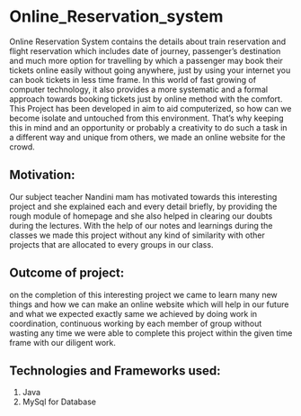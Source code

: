 # Online_Reservation_system
Online Reservation System contains the details about train reservation and flight reservation which includes date of journey, passenger’s destination and much more option for travelling by which a passenger may book their tickets online easily without going anywhere, just by using your internet you can book tickets in less time frame. In this world of fast growing of computer technology, it also provides a more systematic and a formal approach towards booking tickets just by online method with the comfort. This Project has been developed in aim to aid computerized, so how can we become isolate and untouched from this environment. That’s why keeping this in mind and an opportunity or probably a creativity to do such a task in a different way and unique from others, we made an online website for the crowd. 
## Motivation: 
Our subject teacher Nandini mam has motivated towards this interesting project and she explained each and every detail briefly, by providing the rough module of homepage and she also helped in clearing our doubts during the lectures. With the help of our notes and learnings during the classes we made this project without any kind of similarity with other projects that are allocated to every groups in our class. 
## Outcome of project: 
on the completion of this interesting project we came to learn many new things and how we can make an online website which will help in our future and what we expected exactly same we achieved by doing work in coordination, continuous working by each member of group without wasting any time we were able to complete this project within the given time frame with our diligent work.
## Technologies and Frameworks used:
1. Java
2. MySql for Database
